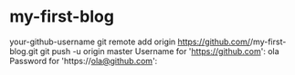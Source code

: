 # my-first-blog
your-github-username
git remote add origin https://github.com/<your-github-username>/my-first-blog.git
  git push -u origin master
  Username for 'https://github.com': ola
  Password for 'https://ola@github.com':
  
